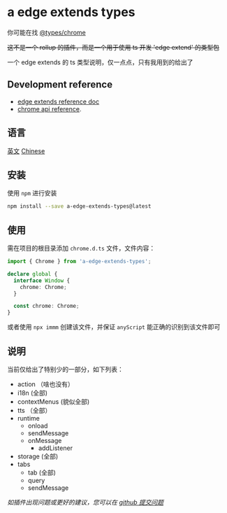 # a edge extends types

你可能在找 [@types/chrome](https://www.npmjs.com/package/@types/chrome)

~~这不是一个 rollup 的插件，而是一个用于使用 ts 开发 'edge extend' 的类型包~~

一个 edge extends 的 ts 类型说明，仅一点点，只有我用到的给出了

## Development reference

- [edge extends reference doc](https://learn.microsoft.com/zh-cn/microsoft-edge/extensions-chromium/)
- [chrome api reference](https://developer.chrome.com/docs/extensions/reference/api/tts?hl=zh-cn).

## 语言

[英文](https://github.com/lmssee/npm-a-edge-extends-types/blob/main/README.md) [Chinese](https://github.com/lmssee/npm-a-edge-extends-types/blob/main/自述文件.md)

## 安装

使用 `npm` 进行安装

```sh
npm install --save a-edge-extends-types@latest
```

## 使用

需在项目的根目录添加 `chrome.d.ts` 文件，文件内容：

```ts
import { Chrome } from 'a-edge-extends-types';

declare global {
  interface Window {
    chrome: Chrome;
  }

  const chrome: Chrome;
}
```

或者使用 `npx immm` 创建该文件，并保证 `anyScript` 能正确的识别到该文件即可

## 说明

当前仅给出了特别少的一部分，如下列表：

- action （啥也没有）
- i18n (全部)
- contextMenus (貌似全部)
- tts （全部）
- runtime
  - onload
  - sendMessage
  - onMessage
    - addListener
- storage (全部)
- tabs
  - tab (全部)
  - query
  - sendMessage

_如插件出现问题或更好的建议，您可以在 [github 提交问题](https://github.com/lmssee/npm-a-edge-extends-types/issues/new)_

